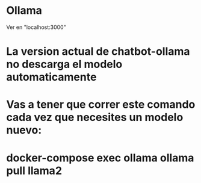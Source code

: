 # Ollama

Ver en "localhost:3000"

# La version actual de chatbot-ollama no descarga el modelo automaticamente
# Vas a tener que correr este comando cada vez que necesites un modelo nuevo:
# docker-compose exec ollama ollama pull llama2  

